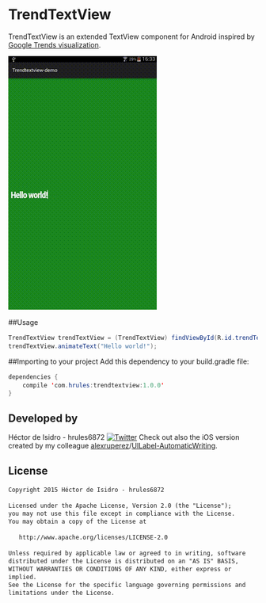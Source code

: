 TrendTextView
=====
TrendTextView is an extended TextView component for Android inspired by [Google Trends visualization](http://www.google.com/trends/hottrends/visualize).

![image](demo.gif)

##Usage
```java
TrendTextView trendTextView = (TrendTextView) findViewById(R.id.trendTextView);
trendTextView.animateText("Hello world!");
```

##Importing to your project
Add this dependency to your build.gradle file:
```java
dependencies {
    compile 'com.hrules:trendtextview:1.0.0'
}
```

Developed by
-------
Héctor de Isidro - hrules6872 [![Twitter](http://img.shields.io/badge/contact-@h_rules-blue.svg?style=flat)](http://twitter.com/h_rules)
Check out also the iOS version created by my colleague [alexruperez](https://github.com/alexruperez)/[UILabel-AutomaticWriting](https://github.com/alexruperez/UILabel-AutomaticWriting).

License
-------
    Copyright 2015 Héctor de Isidro - hrules6872

    Licensed under the Apache License, Version 2.0 (the "License");
    you may not use this file except in compliance with the License.
    You may obtain a copy of the License at

       http://www.apache.org/licenses/LICENSE-2.0

    Unless required by applicable law or agreed to in writing, software
    distributed under the License is distributed on an "AS IS" BASIS,
    WITHOUT WARRANTIES OR CONDITIONS OF ANY KIND, either express or implied.
    See the License for the specific language governing permissions and
    limitations under the License.
